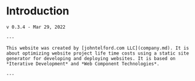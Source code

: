 # Introduction

```admonish warning "Work in Progress"
v 0.3.4 - Mar 29, 2022

---

This website was created by [johntelford.com LLC](company.md). It is about optimizing website project life time costs using a static site generator for developing and deploying websites. It is based on *Iterative Development* and *Web Component Technologies*.

---

```

